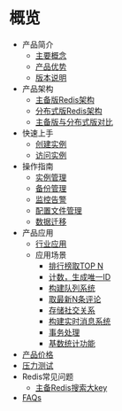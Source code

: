 # 概览

* 产品简介
    * [主要概念](database/uredis/product/concepts)
    * [产品优势](database/uredis/product/superiority)
    * [版本说明](database/uredis/product/version)
* 产品架构
    * [主备版Redis架构](database/uredis/architecture/uredis)
    * [分布式版Redis架构](database/uredis/architecture/udredis)
    * [主备版与分布式版对比](database/uredis/architecture/difference)
* 快速上手
    * [创建实例](database/uredis/fast/create)
    * [访问实例](database/uredis/fast/access)
* 操作指南
    * [实例管理](database/uredis/guide/instance)
    * [备份管理](database/uredis/guide/backup)
    * [监控告警](database/uredis/guide/monitor)
    * [配置文件管理](database/uredis/guide/config)
    * [数据迁移](database/uredis/guide/migration)
* 产品应用
    * [行业应用](database/uredis/situation/industry)
    * 应用场景
        * [排行榜取TOP N](database/uredis/situation/application/topn)
        * [计数，生成唯一ID](database/uredis/situation/application/count)
        * [构建队列系统](database/uredis/situation/application/queue)
        * [取最新N条评论](database/uredis/situation/application/comment)
        * [存储社交关系](database/uredis/situation/application/relation)
        * [构建实时消息系统](database/uredis/situation/application/message)
        * [事务处理](database/uredis/situation/application/affair)
        * [基数统计功能](database/uredis/situation/application/statistics)
* [产品价格](database/uredis/price)
* [压力测试](database/uredis/test)
* Redis常见问题
    * [主备Redis搜索大key](database/uredis/ops/bigkey)
* [FAQs](database/uredis/faqs)
    
    
        